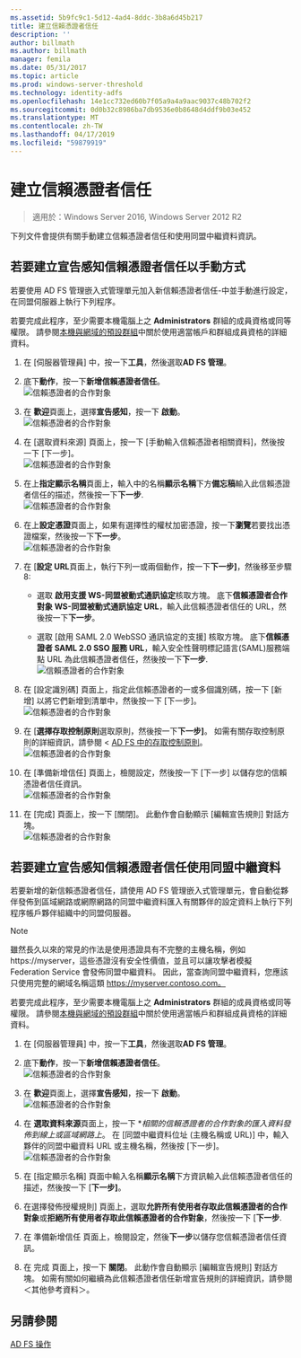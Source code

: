 ```yaml
---
ms.assetid: 5b9fc9c1-5d12-4ad4-8ddc-3b8a6d45b217
title: 建立信賴憑證者信任
description: ''
author: billmath
ms.author: billmath
manager: femila
ms.date: 05/31/2017
ms.topic: article
ms.prod: windows-server-threshold
ms.technology: identity-adfs
ms.openlocfilehash: 14e1cc732ed60b7f05a9a4a9aac9037c48b702f2
ms.sourcegitcommit: 0d0b32c8986ba7db9536e0b8648d4ddf9b03e452
ms.translationtype: MT
ms.contentlocale: zh-TW
ms.lasthandoff: 04/17/2019
ms.locfileid: "59879919"
---
```

# <a name="create-a-relying-party-trust"></a>建立信賴憑證者信任

>適用於：Windows Server 2016, Windows Server 2012 R2

下列文件會提供有關手動建立信賴憑證者信任和使用同盟中繼資料資訊。
  
## <a name="to-create-a-claims-aware-relying-party-trust-manually"></a>若要建立宣告感知信賴憑證者信任以手動方式 

若要使用 AD FS 管理嵌入式管理單元加入新信賴憑證者信任\-中並手動進行設定，在同盟伺服器上執行下列程序。  

若要完成此程序，至少需要本機電腦上之 **Administrators** 群組的成員資格或同等權限。  請參閱[本機與網域的預設群組](https://go.microsoft.com/fwlink/?LinkId=83477)中關於使用適當帳戶和群組成員資格的詳細資料。
  
1. 在 [伺服器管理員] 中，按一下**工具**，然後選取**AD FS 管理**。  
  
2.  底下**動作**，按一下**新增信賴憑證者信任**。  
![信賴憑證者的合作對象](media/Create-a-Relying-Party-Trust/addtrust1.PNG)   

3.  在 **歡迎**頁面上，選擇**宣告感知**，按一下 **啟動**。  
![信賴憑證者的合作對象](media/Create-a-Relying-Party-Trust/addtrust2.PNG) 
  
4.  在 [選取資料來源] 頁面上，按一下 [手動輸入信賴憑證者相關資料]，然後按一下 [下一步]。  
![信賴憑證者的合作對象](media/Create-a-Relying-Party-Trust/addtrust3.PNG) 
  
5.  在上**指定顯示名稱**頁面上，輸入中的名稱**顯示名稱**下方**備忘稿**輸入此信賴憑證者信任的描述，然後按一下**下一步**.  
![信賴憑證者的合作對象](media/Create-a-Relying-Party-Trust/addtrust4.PNG) 

6. 在上**設定憑證**頁面上，如果有選擇性的權杖加密憑證，按一下**瀏覽**若要找出憑證檔案，然後按一下**下一步**。  
![信賴憑證者的合作對象](media/Create-a-Relying-Party-Trust/addtrust5.PNG) 

7.  在 [**設定 URL**頁面上，執行下列一或兩個動作，按一下**下一步]**，然後移至步驟 8:  
  
    -   選取 **啟用支援 WS\-同盟被動式通訊協定**核取方塊。 底下**信賴憑證者合作對象 WS\-同盟被動式通訊協定 URL**，輸入此信賴憑證者信任的 URL，然後按一下**下一步**。  
  
    -   選取 [啟用 SAML 2.0 WebSSO 通訊協定的支援] 核取方塊。 底下**信賴憑證者 SAML 2.0 SSO 服務 URL**，輸入安全性聲明標記語言\(SAML\)服務端點 URL 為此信賴憑證者信任，然後按一下**下一步**.  
![信賴憑證者的合作對象](media/Create-a-Relying-Party-Trust/addtrust6.PNG)   

8. 在 [設定識別碼] 頁面上，指定此信賴憑證者的一或多個識別碼，按一下 [新增] 以將它們新增到清單中，然後按一下 [下一步]。  
![信賴憑證者的合作對象](media/Create-a-Relying-Party-Trust/addtrust8.PNG)
  
9.  在 [**選擇存取控制原則**選取原則，然後按一下**下一步]**。  如需有關存取控制原則的詳細資訊，請參閱 < [AD FS 中的存取控制原則](Access-Control-Policies-in-AD-FS.md)。 
![信賴憑證者的合作對象](media/Create-a-Relying-Party-Trust/addtrust9.PNG)

10. 在 [準備新增信任] 頁面上，檢閱設定，然後按一下 [下一步] 以儲存您的信賴憑證者信任資訊。  
   ![信賴憑證者的合作對象](media/Create-a-Relying-Party-Trust/addtrust10.PNG) 
11. 在 [完成] 頁面上，按一下 [關閉]。 此動作會自動顯示 [編輯宣告規則] 對話方塊。  
![信賴憑證者的合作對象](media/Create-a-Relying-Party-Trust/addtrust11.PNG) 

## <a name="to-create-a-claims-aware-relying-party-trust-using-federation-metadata"></a>若要建立宣告感知信賴憑證者信任使用同盟中繼資料

若要新增的新信賴憑證者信任，請使用 AD FS 管理嵌入式管理單元，會自動從夥伴發佈到區域網路或網際網路的同盟中繼資料匯入有關夥伴的設定資料上執行下列程序帳戶夥伴組織中的同盟伺服器。

>[!NOTE]
>雖然長久以來的常見的作法是使用憑證具有不完整的主機名稱，例如 https://myserver，這些憑證沒有安全性價值，並且可以讓攻擊者模擬 Federation Service 會發佈同盟中繼資料。 因此，當查詢同盟中繼資料，您應該只使用完整的網域名稱這類 https://myserver.contoso.com。

若要完成此程序，至少需要本機電腦上之 **Administrators** 群組的成員資格或同等權限。  請參閱[本機與網域的預設群組](https://go.microsoft.com/fwlink/?LinkId=83477)中關於使用適當帳戶和群組成員資格的詳細資料。


1. 在 [伺服器管理員] 中，按一下**工具**，然後選取**AD FS 管理**。  
  
2.  底下**動作**，按一下**新增信賴憑證者信任**。  
![信賴憑證者的合作對象](media/Create-a-Relying-Party-Trust/addtrust1.PNG)   

3.  在 **歡迎**頁面上，選擇**宣告感知**，按一下 **啟動**。  
![信賴憑證者的合作對象](media/Create-a-Relying-Party-Trust/addtrust2.PNG) 
  
4.  在 **選取資料來源**頁面上，按一下 **相關的信賴憑證者的合作對象的匯入資料發佈到線上或區域網路上*。 在 [同盟中繼資料位址 (主機名稱或 URL)] 中，輸入夥伴的同盟中繼資料 URL 或主機名稱，然後按 [下一步]。  
![信賴憑證者的合作對象](media/Create-a-Relying-Party-Trust/addtrust12.PNG) 

5.  在 [指定顯示名稱] 頁面中輸入名稱**顯示名稱**下方資訊輸入此信賴憑證者信任的描述，然後按一下 [**下一步]**。

6.  在選擇發佈授權規則] 頁面上，選取**允許所有使用者存取此信賴憑證者的合作對象**或**拒絕所有使用者存取此信賴憑證者的合作對象**，然後按一下 [**下一步**.

7.  在 準備新增信任 頁面上，檢閱設定，然後**下一步**以儲存您信賴憑證者信任資訊。

8.  在 完成 頁面上，按一下 **關閉**。 此動作會自動顯示 [編輯宣告規則] 對話方塊。 如需有關如何繼續為此信賴憑證者信任新增宣告規則的詳細資訊，請參閱＜其他參考資料＞。




## <a name="see-also"></a>另請參閱  
[AD FS 操作](../../ad-fs/AD-FS-2016-Operations.md) 
